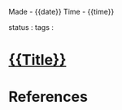 
Made - {{date}}                     Time - {{time}}

status :
tags :

# <u>{{Title}}</u>






# References